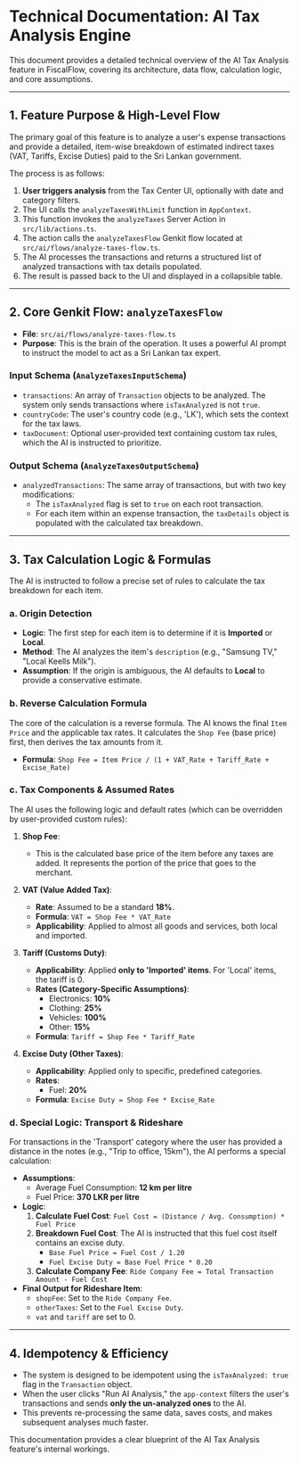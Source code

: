 # Technical Documentation: AI Tax Analysis Engine

This document provides a detailed technical overview of the AI Tax Analysis feature in FiscalFlow, covering its architecture, data flow, calculation logic, and core assumptions.

---

## 1. Feature Purpose & High-Level Flow

The primary goal of this feature is to analyze a user's expense transactions and provide a detailed, item-wise breakdown of estimated indirect taxes (VAT, Tariffs, Excise Duties) paid to the Sri Lankan government.

The process is as follows:
1.  **User triggers analysis** from the Tax Center UI, optionally with date and category filters.
2.  The UI calls the `analyzeTaxesWithLimit` function in `AppContext`.
3.  This function invokes the `analyzeTaxes` Server Action in `src/lib/actions.ts`.
4.  The action calls the `analyzeTaxesFlow` Genkit flow located at `src/ai/flows/analyze-taxes-flow.ts`.
5.  The AI processes the transactions and returns a structured list of analyzed transactions with tax details populated.
6.  The result is passed back to the UI and displayed in a collapsible table.

---

## 2. Core Genkit Flow: `analyzeTaxesFlow`

- **File**: `src/ai/flows/analyze-taxes-flow.ts`
- **Purpose**: This is the brain of the operation. It uses a powerful AI prompt to instruct the model to act as a Sri Lankan tax expert.

### Input Schema (`AnalyzeTaxesInputSchema`)
- `transactions`: An array of `Transaction` objects to be analyzed. The system only sends transactions where `isTaxAnalyzed` is not `true`.
- `countryCode`: The user's country code (e.g., 'LK'), which sets the context for the tax laws.
- `taxDocument`: Optional user-provided text containing custom tax rules, which the AI is instructed to prioritize.

### Output Schema (`AnalyzeTaxesOutputSchema`)
- `analyzedTransactions`: The same array of transactions, but with two key modifications:
    - The `isTaxAnalyzed` flag is set to `true` on each root transaction.
    - For each item within an expense transaction, the `taxDetails` object is populated with the calculated tax breakdown.

---

## 3. Tax Calculation Logic & Formulas

The AI is instructed to follow a precise set of rules to calculate the tax breakdown for each item.

### a. Origin Detection
- **Logic**: The first step for each item is to determine if it is **Imported** or **Local**.
- **Method**: The AI analyzes the item's `description` (e.g., "Samsung TV," "Local Keells Milk").
- **Assumption**: If the origin is ambiguous, the AI defaults to **Local** to provide a conservative estimate.

### b. Reverse Calculation Formula
The core of the calculation is a reverse formula. The AI knows the final `Item Price` and the applicable tax rates. It calculates the `Shop Fee` (base price) first, then derives the tax amounts from it.

- **Formula**:
  `Shop Fee = Item Price / (1 + VAT_Rate + Tariff_Rate + Excise_Rate)`

### c. Tax Components & Assumed Rates
The AI uses the following logic and default rates (which can be overridden by user-provided custom rules):

1.  **Shop Fee**:
    - This is the calculated base price of the item before any taxes are added. It represents the portion of the price that goes to the merchant.

2.  **VAT (Value Added Tax)**:
    - **Rate**: Assumed to be a standard **18%**.
    - **Formula**: `VAT = Shop Fee * VAT_Rate`
    - **Applicability**: Applied to almost all goods and services, both local and imported.

3.  **Tariff (Customs Duty)**:
    - **Applicability**: Applied **only to 'Imported' items**. For 'Local' items, the tariff is 0.
    - **Rates (Category-Specific Assumptions)**:
        - Electronics: **10%**
        - Clothing: **25%**
        - Vehicles: **100%**
        - Other: **15%**
    - **Formula**: `Tariff = Shop Fee * Tariff_Rate`

4.  **Excise Duty (Other Taxes)**:
    - **Applicability**: Applied only to specific, predefined categories.
    - **Rates**:
        - Fuel: **20%**
    - **Formula**: `Excise Duty = Shop Fee * Excise_Rate`

### d. Special Logic: Transport & Rideshare
For transactions in the 'Transport' category where the user has provided a distance in the notes (e.g., "Trip to office, 15km"), the AI performs a special calculation:

- **Assumptions**:
    - Average Fuel Consumption: **12 km per litre**
    - Fuel Price: **370 LKR per litre**
- **Logic**:
    1.  **Calculate Fuel Cost**: `Fuel Cost = (Distance / Avg. Consumption) * Fuel Price`
    2.  **Breakdown Fuel Cost**: The AI is instructed that this fuel cost itself contains an excise duty.
        - `Base Fuel Price = Fuel Cost / 1.20`
        - `Fuel Excise Duty = Base Fuel Price * 0.20`
    3.  **Calculate Company Fee**: `Ride Company Fee = Total Transaction Amount - Fuel Cost`
- **Final Output for Rideshare Item**:
    - `shopFee`: Set to the `Ride Company Fee`.
    - `otherTaxes`: Set to the `Fuel Excise Duty`.
    - `vat` and `tariff` are set to 0.

---

## 4. Idempotency & Efficiency

- The system is designed to be idempotent using the `isTaxAnalyzed: true` flag in the `Transaction` object.
- When the user clicks "Run AI Analysis," the `app-context` filters the user's transactions and sends **only the un-analyzed ones** to the AI.
- This prevents re-processing the same data, saves costs, and makes subsequent analyses much faster.

This documentation provides a clear blueprint of the AI Tax Analysis feature's internal workings.
